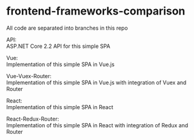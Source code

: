 # frontend-frameworks-comparison

All code are separated into branches in this repo

API:  
ASP.NET Core 2.2 API for this simple SPA

Vue:  
Implementation of this simple SPA in Vue.js

Vue-Vuex-Router:  
Implementation of this simple SPA in Vue.js with integration of Vuex and Router

React:  
Implementation of this simple SPA in React

React-Redux-Router:   
Implementation of this simple SPA in React with integration of Redux and Router
